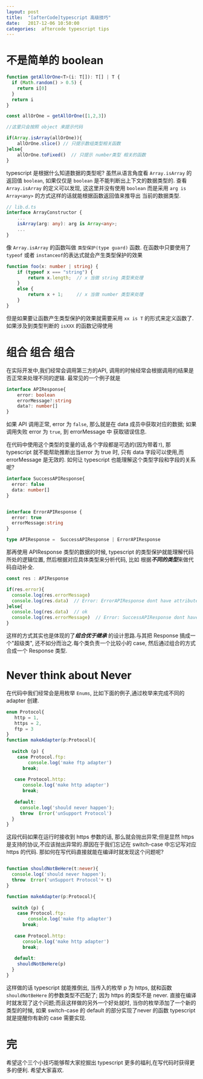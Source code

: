 ```yaml
---
layout: post
title:  "[afterCode]typescript 高级技巧"
date:   2017-12-06 10:50:00
categories:  aftercode typescript tips
---
```


# 不是简单的 boolean

```typescript
function getAllOrOne<T>(i: T[]): T[] | T {
  if (Math.random() > 0.5) {
    return i[0]
  }
  return i
}

const allOrOne = getAllOrOne([1,2,3])

//这里只会按照 object 来提示代码

if(Array.isArray(allOrOne)){
    allOrOne.slice() // 只提示数组类型相关函数
}else{
    allOrOne.toFixed()  // 只提示 number类型 相关的函数
}
```

typescript 是根据什么知道数据的类型呢? 虽然从语言角度看 `Array.isArray` 的返回值 `boolean`,
如果仅仅是 `boolean` 是不能判断出上下文的数据类型的. 查看 `Array.isArray` 的定义可以发现, 
这这里并没有使用 `boolean` 而是采用 `arg is Array<any>` 的方式这样的话就能根据函数返回值来推导出
当前的数据类型.
 
```typescript
// lib.d.ts
interface ArrayConstructor {
    ...
    isArray(arg: any): arg is Array<any>;
    ...
}
```

像 `Array.isArray` 的函数叫做 `类型保护(type guard)` 函数. 
在函数中只要使用了 `typeof` 或者 `instanceof`的表达式就会产生类型保护的效果

```typescript
function foo(x: number | string) {  
    if (typeof x === "string") {  
        return x.length;  // x 当做 string 类型来处理  
    }  
    else {  
        return x + 1;     // x 当做 number 类型来处理  
    }  
}
```

但是如果要让函数产生类型保护的效果就需要采用 `xx is T` 的形式来定义函数了. 如果涉及到类型判断的
`isXXX` 的函数记得使用


# 组合 组合 组合 

在实际开发中,我们经常会调用第三方的API, 调用的时候经常会根据调用的结果是否正常来处理不同的逻辑.
最常见的一个例子就是

```typescript
interface APIResponse{
    error: boolean
    errorMessage?:string
    data?: number[]
}
```

如果 API 调用正常, error 为 `false`, 那么就是在 data 成员中获取对应的数据; 如果调用失败 error 为 `true`, 到 errorMessage 中
获取错误信息.
 
在代码中使用这个类型的变量的话,各个字段都是可选的(因为带着`?`), 那 typescript 就不能帮助推断出当error 为 true 时, 只有 data 字段可以使用,而 errorMessage 是无效的.
如何让 typescript 也能理解这个类型字段和字段的关系呢?


```typescript
interface SuccessAPIResponse{
  error: false
  data: number[]
}


interface ErrorAPIResponse {
  error: true
  errorMessage:string
}

type APIResponse =  SuccessAPIResponse | ErrorAPIResponse 
```

那再使用 APIResponse 类型的数据的时候, typescript 的类型保护就能理解代码所处的逻辑位置, 然后根据对应具体类型来分析代码, 比如 
根据***不同的类型***来做代码自动补全.

```typescript
const res : APIResponse

if(res.error){
  console.log(res.errorMessage)
  console.log(res.data)  // Error: ErrorAPIResponse dont have attribute data
}else{
  console.log(res.data)  // ok
  console.log(res.errorMessage)  // Error: SuccessAPIResponse dont have attribute errorMessage
}
```

这样的方式其实也是体现的了***组合优于继承*** 的设计思路.与其把 Response 搞成一个"超级类", 还不如分而治之.每个类负责一个比较小的 case, 然后通过组合的方式
合成一个 Response 类型.

# Never think about Never

在代码中我们经常会是用枚举 `Enums`, 比如下面的例子,通过枚举来完成不同的 adapter 创建. 

```typescript
enum Protocol{
   http = 1,
   https = 2,
   ftp = 3
} 
function makeAdapter(p:Protocol){
  
  switch (p) {
    case Protocol.ftp:
        console.log('make ftp adapter')
      break;
      
   case Protocol.http:
      console.log('make http adapter')
      break;
      
   default:
     console.log('should never happen');
     throw  Error('unSupport Protocol')
  }
}
```

这段代码如果在运行时接收到 https 参数的话, 那么就会抛出异常;但是显然 https 是支持的协议,不应该抛出异常的.原因在于我们忘记在 switch-case 
中忘记写对应 https 的代码. 那如何在写代码直接就能在编译时就发现这个问题呢?

```typescript

function shouldNotBeHere(t:never){
  console.log('should never happen');
  throw  Error('unSupport Protocol'+ t)
}

function makeAdapter(p:Protocol){
  
  switch (p) {
    case Protocol.ftp:
        console.log('make ftp adapter')
      break;
      
   case Protocol.http:
      console.log('make http adapter')
      break;
      
   default:
    shouldNotBeHere(p)
  }
}

```

这样做的话 typescript 就能推倒出, 当传入的枚举 p 为 https, 就和函数 `shouldNotBeHere` 的参数类型不匹配了; 因为 https 的类型不是 never. 
直接在编译时就发现了这个问题;而且这样做的另外一个好处就时, 当你的枚举添加了一个新的类型的时候, 如果 switch-case 的 default 的部分实现了never 的函数
typescript 就是提醒你有新的 case 需要实现.

# 完

希望这个三个小技巧能够帮大家挖掘出 typescript 更多的福利,在写代码时获得更多的便利.
希望大家喜欢.